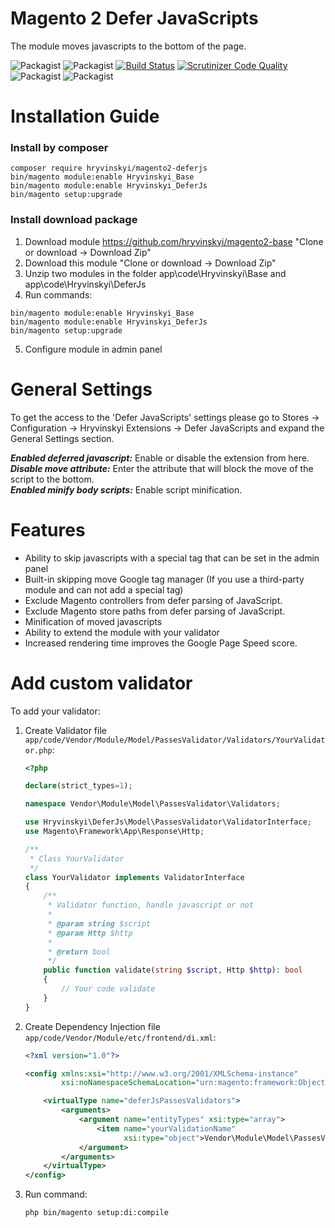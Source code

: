 # Magento 2 Defer JavaScripts

The module moves javascripts to the bottom of the page.

![Packagist](https://img.shields.io/packagist/v/hryvinskyi/magento2-deferjs.svg)
![Packagist](https://img.shields.io/packagist/dt/hryvinskyi/magento2-deferjs.svg)
[![Build Status](https://scrutinizer-ci.com/g/hryvinskyi/magento2-deferjs/badges/build.png?b=master)](https://scrutinizer-ci.com/g/hryvinskyi/magento2-deferjs/build-status/master)
[![Scrutinizer Code Quality](https://scrutinizer-ci.com/g/hryvinskyi/magento2-deferjs/badges/quality-score.png?b=master)](https://scrutinizer-ci.com/g/hryvinskyi/magento2-deferjs/?branch=master)
![Packagist](https://img.shields.io/packagist/vpre/hryvinskyi/magento2-deferjs.svg)
![Packagist](https://img.shields.io/packagist/l/hryvinskyi/magento2-deferjs.svg)

# Installation Guide
### Install by composer
````
composer require hryvinskyi/magento2-deferjs
bin/magento module:enable Hryvinskyi_Base
bin/magento module:enable Hryvinskyi_DeferJs
bin/magento setup:upgrade
````
### Install download package
1. Download module https://github.com/hryvinskyi/magento2-base "Clone or download -> Download Zip" 
2. Download this module "Clone or download -> Download Zip"
3. Unzip two modules in the folder app\code\Hryvinskyi\Base and app\code\Hryvinskyi\DeferJs
4. Run commands:

```
bin/magento module:enable Hryvinskyi_Base
bin/magento module:enable Hryvinskyi_DeferJs
bin/magento setup:upgrade
```
5. Configure module in admin panel

# General Settings
To get the access to the 'Defer JavaScripts' settings please go to
Stores -> Configuration -> Hryvinskyi Extensions -> Defer JavaScripts and expand the General Settings section.

***Enabled deferred javascript:*** Enable or disable the extension from here.  
***Disable move attribute:*** Enter the attribute that will block the move of the script to the bottom.  
***Enabled minify body scripts:*** Enable script minification.

# Features

- Ability to skip javascripts with a special tag that can be set in the admin panel
- Built-in skipping move Google tag manager (If you use a third-party module and can not add a special tag)
- Exclude Magento controllers from defer parsing of JavaScript.
- Exclude Magento store paths from defer parsing of JavaScript.
- Minification of moved javascripts
- Ability to extend the module with your validator
- Increased rendering time improves the Google Page Speed score.

# Add custom validator
To add your validator:

1. Create Validator file `app/code/Vendor/Module/Model/PassesValidator/Validators/YourValidator.php`:

    ```php
    <?php
    
    declare(strict_types=1);
    
    namespace Vendor\Module\Model\PassesValidator\Validators;
    
    use Hryvinskyi\DeferJs\Model\PassesValidator\ValidatorInterface;
    use Magento\Framework\App\Response\Http;
    
    /**
     * Class YourValidator
     */
    class YourValidator implements ValidatorInterface
    {
        /**
         * Validator function, handle javascript or not
         *
         * @param string $script
         * @param Http $http
         *
         * @return bool
         */
        public function validate(string $script, Http $http): bool
        {
            // Your code validate
        }
    }
    ```

2. Create Dependency Injection file `app/code/Vendor/Module/etc/frontend/di.xml`:

    ```xml
    <?xml version="1.0"?>
    
    <config xmlns:xsi="http://www.w3.org/2001/XMLSchema-instance"
            xsi:noNamespaceSchemaLocation="urn:magento:framework:ObjectManager/etc/config.xsd">
    
        <virtualType name="deferJsPassesValidators">
            <arguments>
                <argument name="entityTypes" xsi:type="array">
                    <item name="yourValidationName"
                          xsi:type="object">Vendor\Module\Model\PassesValidator\Validators\YourValidator</item>
                </argument>
            </arguments>
        </virtualType>
    </config>
    ```

3. Run command:
    ```
    php bin/magento setup:di:compile
    ```